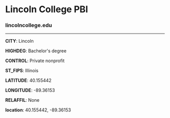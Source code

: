# Lincoln College PBI
### lincolncollege.edu
---
**CITY**: Lincoln

**HIGHDEG**: Bachelor's degree

**CONTROL**: Private nonprofit

**ST_FIPS**: Illinois

**LATITUDE**: 40.155442

**LONGITUDE**: -89.36153

**RELAFFIL**: None

**location**: 40.155442, -89.36153